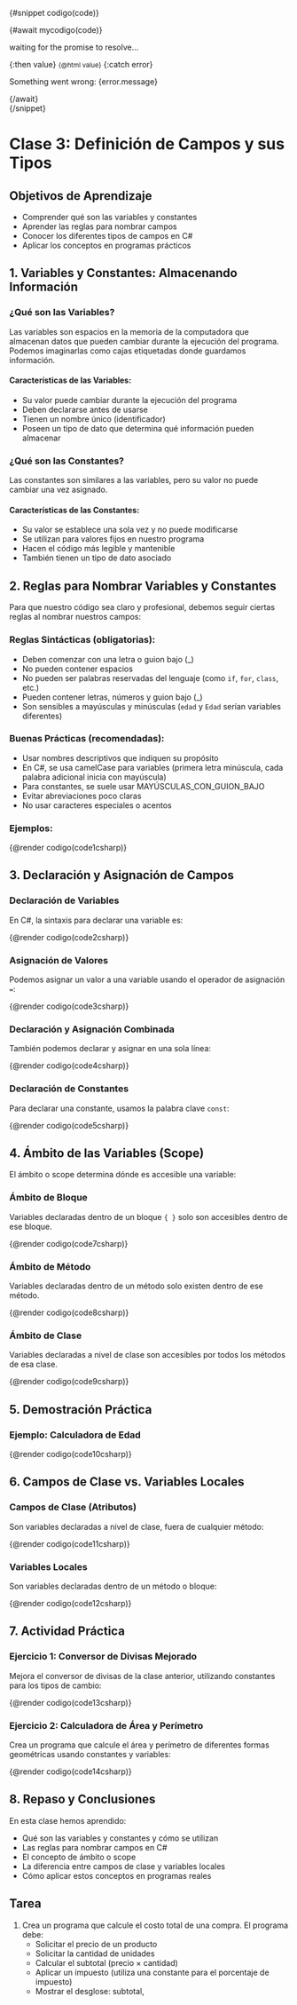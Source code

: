 <script>
  import { createHighlighter } from 'shiki';

  let code = $state('');

  const code1csharp = `
    // Nombres válidos para variables
    int edad;
    double precioProducto;
    string nombreCompleto;
    bool estaActivo;

    // Nombres válidos para constantes
    const double PI = 3.14159;
    const int DIAS_SEMANA = 7;

    // Nombres no recomendados
    int a;  // No descriptivo
    string NombreDeUsuario;  // No sigue camelCase
    double _$$precio;  // Usa caracteres especiales
`
const code2csharp = `
  tipoDeDato nombreVariable;

`

const code3csharp = `
  nombreVariable = valor;

`

const code4csharp = `
  tipoDeDato nombreVariable = valor;

`

const code5csharp = `
  const tipoDeDato NOMBRE_CONSTANTE = valor;

`

const code6csharp = `
  const double PI = 3.14159;

`

const code7csharp = `
  {
    int x = 10;  // Solo accesible dentro de este bloque
  }
  // Aquí x ya no existe

`

const code8csharp = `
  static void MiMetodo()
  {
    int contador = 0;  // Solo accesible dentro de MiMetodo
  }

`

const code9csharp = `
class Programa
{
  static int contadorGlobal = 0;  // Accesible en todos los métodos de la clase

  static void Main()
  {
    contadorGlobal++;  // Podemos acceder aquí
  }
}
`
const code10csharp = `
using System;

namespace CalculadoraEdad
{
  class Program
  {
    // Constante a nivel de clase
    const int ANIO_ACTUAL = 2025;

    static void Main(string[] args)
    {
      // Declaración de variables
      string nombre;
      int anioNacimiento;
      int edad;

      // Solicitar datos al usuario
      Console.Write("¿Cuál es tu nombre? ");
      nombre = Console.ReadLine();

      Console.Write("¿En qué año naciste? ");
      anioNacimiento = Convert.ToInt32(Console.ReadLine());

      // Calcular la edad
      edad = ANIO_ACTUAL - anioNacimiento;

      // Mostrar resultado
      Console.WriteLine($"Hola {nombre}, tienes o cumplirás {edad} años en {ANIO_ACTUAL}.");

      // Variable local con ámbito de bloque
      {
        string mensaje = "Esta variable solo existe dentro de este bloque";
        Console.WriteLine(mensaje);
      }
      // Aquí "mensaje" ya no es accesible

      Console.ReadLine();
    }
  }
}
`
    
const code11csharp = `
class Estudiante
{
    // Estos son campos de clase
    string nombre;
    int edad;
    double promedio;

    void MostrarInfo()
    {
        // Podemos acceder a los campos desde cualquier método de la clase
        Console.WriteLine($"Nombre: {nombre}, Edad: {edad}, Promedio: {promedio}");
    }
}
`

const code12csharp = `
void CalcularPromedio()
{
    // Estas son variables locales
    double nota1 = 8.5;
    double nota2 = 9.0;
    double nota3 = 7.5;

    double promedio = (nota1 + nota2 + nota3) / 3;

    // Las variables locales solo existen dentro de este método
}
`
  const code13csharp = `
using System;

namespace ConversorDivisas
{
    class Program
    {
        // Constantes para tipos de cambio (valores de ejemplo)
        const double TIPO_CAMBIO_USD = 0.056;  // 1 MXN = 0.056 USD
        const double TIPO_CAMBIO_EUR = 0.052;  // 1 MXN = 0.052 EUR
        const double TIPO_CAMBIO_GBP = 0.045;  // 1 MXN = 0.045 GBP

        static void Main(string[] args)
        {
            // Declaración de variables
            double pesosMexicanos;
            double dolares;
            double euros;
            double libras;

            // Solicitar cantidad en pesos
            Console.Write("Ingrese la cantidad en pesos mexicanos: ");
            pesosMexicanos = Convert.ToDouble(Console.ReadLine());

            // Realizar conversiones
            dolares = pesosMexicanos * TIPO_CAMBIO_USD;
            euros = pesosMexicanos * TIPO_CAMBIO_EUR;
            libras = pesosMexicanos * TIPO_CAMBIO_GBP;

            // Mostrar resultados
            Console.WriteLine("--- Resultados de la conversión ---");
            Console.WriteLine($"{pesosMexicanos} MXN = {dolares:F2} USD");
            Console.WriteLine($"{pesosMexicanos} MXN = {euros:F2} EUR");
            Console.WriteLine($"{pesosMexicanos} MXN = {libras:F2} GBP");

            Console.ReadLine();
        }
    }
}
`
  const code14csharp = `
using System;

namespace CalculadoraGeometrica
{
    class Program
    {
        // Constante PI para cálculos de círculo
        const double PI = 3.14159;

        static void Main(string[] args)
        {
            int opcion;

            Console.WriteLine("*** Calculadora Geométrica ***");
            Console.WriteLine("1. Calcular área y perímetro de un cuadrado");
            Console.WriteLine("2. Calcular área y perímetro de un círculo");
            Console.WriteLine("3. Calcular área y perímetro de un triángulo");
            Console.Write("Elija una opción (1-3): ");

            opcion = Convert.ToInt32(Console.ReadLine());

            switch(opcion)
            {
                case 1:
                    CalcularCuadrado();
                    break;
                case 2:
                    CalcularCirculo();
                    break;
                case 3:
                    CalcularTriangulo();
                    break;
                default:
                    Console.WriteLine("Opción no válida.");
                    break;
            }

            Console.ReadLine();
        }

        static void CalcularCuadrado()
        {
            // Variables locales para este método
            double lado;
            double area;
            double perimetro;

            Console.Write("Ingrese la longitud del lado del cuadrado: ");
            lado = Convert.ToDouble(Console.ReadLine());

            area = lado * lado;
            perimetro = 4 * lado;

            Console.WriteLine($"Área del cuadrado: {area:F2}");
            Console.WriteLine($"Perímetro del cuadrado: {perimetro:F2}");
        }

        static void CalcularCirculo()
        {
            double radio;
            double area;
            double perimetro;

            Console.Write("Ingrese el radio del círculo: ");
            radio = Convert.ToDouble(Console.ReadLine());

            area = PI * radio * radio;
            perimetro = 2 * PI * radio;

            Console.WriteLine($"Área del círculo: {area:F2}");
            Console.WriteLine($"Perímetro del círculo: {perimetro:F2}");
        }

        static void CalcularTriangulo()
        {
            double baseTriangulo;
            double altura;
            double lado1, lado2, lado3;
            double area;
            double perimetro;

            Console.Write("Ingrese la base del triángulo: ");
            baseTriangulo = Convert.ToDouble(Console.ReadLine());

            Console.Write("Ingrese la altura del triángulo: ");
            altura = Convert.ToDouble(Console.ReadLine());

            Console.Write("Ingrese la longitud del primer lado: ");
            lado1 = Convert.ToDouble(Console.ReadLine());

            Console.Write("Ingrese la longitud del segundo lado: ");
            lado2 = Convert.ToDouble(Console.ReadLine());

            Console.Write("Ingrese la longitud del tercer lado: ");
            lado3 = Convert.ToDouble(Console.ReadLine());

            area = (baseTriangulo * altura) / 2;
            perimetro = lado1 + lado2 + lado3;

            Console.WriteLine($"Área del triángulo: {area:F2}");
            Console.WriteLine($"Perímetro del triángulo: {perimetro:F2}");
        }
    }
}
`

  const mycodigo = async (code) => {

    const highlighter = await createHighlighter({
      themes: ['catppuccin-mocha'],
      langs: ['csharp'],
    })


    const html = highlighter.codeToHtml(code, { lang: 'csharp', theme: 'catppuccin-mocha' });

    return html

  }

</script>

{#snippet codigo(code)}
    <div style="font-size: 1 rem">
        {#await mycodigo(code)}
            <!-- promise is pending -->
            <p>waiting for the promise to resolve...</p>
        {:then value}
            <!-- promise was fulfilled or not a Promise -->
            <small>{@html value}</small>
        {:catch error}
            <!-- promise was rejected -->
            <p>Something went wrong: {error.message}</p>
        {/await}
    </div>
{/snippet}

# Clase 3: Definición de Campos y sus Tipos

## Objetivos de Aprendizaje
- Comprender qué son las variables y constantes
- Aprender las reglas para nombrar campos
- Conocer los diferentes tipos de campos en C#
- Aplicar los conceptos en programas prácticos

## 1. Variables y Constantes: Almacenando Información

### ¿Qué son las Variables?

Las variables son espacios en la memoria de la computadora que almacenan datos que pueden cambiar durante la ejecución del programa. Podemos imaginarlas como cajas etiquetadas donde guardamos información.

#### Características de las Variables:
- Su valor puede cambiar durante la ejecución del programa
- Deben declararse antes de usarse
- Tienen un nombre único (identificador)
- Poseen un tipo de dato que determina qué información pueden almacenar

### ¿Qué son las Constantes?

Las constantes son similares a las variables, pero su valor no puede cambiar una vez asignado.

#### Características de las Constantes:
- Su valor se establece una sola vez y no puede modificarse
- Se utilizan para valores fijos en nuestro programa
- Hacen el código más legible y mantenible
- También tienen un tipo de dato asociado

## 2. Reglas para Nombrar Variables y Constantes

Para que nuestro código sea claro y profesional, debemos seguir ciertas reglas al nombrar nuestros campos:

### Reglas Sintácticas (obligatorias):
- Deben comenzar con una letra o guion bajo (_)
- No pueden contener espacios
- No pueden ser palabras reservadas del lenguaje (como `if`, `for`, `class`, etc.)
- Pueden contener letras, números y guion bajo (_)
- Son sensibles a mayúsculas y minúsculas (`edad` y `Edad` serían variables diferentes)

### Buenas Prácticas (recomendadas):
- Usar nombres descriptivos que indiquen su propósito
- En C#, se usa camelCase para variables (primera letra minúscula, cada palabra adicional inicia con mayúscula)
- Para constantes, se suele usar MAYÚSCULAS_CON_GUION_BAJO
- Evitar abreviaciones poco claras
- No usar caracteres especiales o acentos

### Ejemplos:

{@render codigo(code1csharp)}


## 3. Declaración y Asignación de Campos

### Declaración de Variables

En C#, la sintaxis para declarar una variable es:

{@render codigo(code2csharp)}


### Asignación de Valores

Podemos asignar un valor a una variable usando el operador de asignación `=`:

{@render codigo(code3csharp)}

### Declaración y Asignación Combinada

También podemos declarar y asignar en una sola línea:

{@render codigo(code4csharp)}

### Declaración de Constantes

Para declarar una constante, usamos la palabra clave `const`:

{@render codigo(code5csharp)}

## 4. Ámbito de las Variables (Scope)

El ámbito o scope determina dónde es accesible una variable:

### Ámbito de Bloque
Variables declaradas dentro de un bloque `{ }` solo son accesibles dentro de ese bloque.

{@render codigo(code7csharp)}

### Ámbito de Método
Variables declaradas dentro de un método solo existen dentro de ese método.

{@render codigo(code8csharp)}

### Ámbito de Clase
Variables declaradas a nivel de clase son accesibles por todos los métodos de esa clase.

{@render codigo(code9csharp)}

## 5. Demostración Práctica

### Ejemplo: Calculadora de Edad

{@render codigo(code10csharp)}


## 6. Campos de Clase vs. Variables Locales

### Campos de Clase (Atributos)

Son variables declaradas a nivel de clase, fuera de cualquier método:

{@render codigo(code11csharp)}


### Variables Locales

Son variables declaradas dentro de un método o bloque:

{@render codigo(code12csharp)}


## 7. Actividad Práctica

### Ejercicio 1: Conversor de Divisas Mejorado

Mejora el conversor de divisas de la clase anterior, utilizando constantes para los tipos de cambio:


{@render codigo(code13csharp)}



### Ejercicio 2: Calculadora de Área y Perímetro

Crea un programa que calcule el área y perímetro de diferentes formas geométricas usando constantes y variables:

{@render codigo(code14csharp)}


## 8. Repaso y Conclusiones

En esta clase hemos aprendido:
- Qué son las variables y constantes y cómo se utilizan
- Las reglas para nombrar campos en C#
- El concepto de ámbito o scope
- La diferencia entre campos de clase y variables locales
- Cómo aplicar estos conceptos en programas reales

## Tarea

1. Crea un programa que calcule el costo total de una compra. El programa debe:
   - Solicitar el precio de un producto
   - Solicitar la cantidad de unidades
   - Calcular el subtotal (precio × cantidad)
   - Aplicar un impuesto (utiliza una constante para el porcentaje de impuesto)
   - Mostrar el desglose: subtotal,

<style>
	@reference "tailwindcss";

	div {
		@apply flex text-xs sm:text-xl w-10/12;

	}
</style>